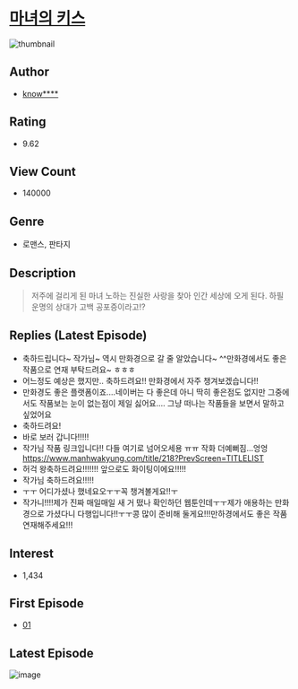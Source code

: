 # [마녀의 키스](https://comic.naver.com/bestChallenge/list?titleId=786246)
![thumbnail](https://image-comic.pstatic.net/user_contents_data/challenge_comic/2022/03/25/351791/thumbnail_202x16494d3cb27_0fca_401e_9cce_6b96db54b7f2_00002493.JPEG)

## Author
- [know****](https://comic.naver.com/artistTitle?id=351791)

## Rating
- 9.62

## View Count
- 140000

## Genre
- 로맨스, 판타지

## Description
> 저주에 걸리게 된 마녀 노하는 진실한 사랑을 찾아 인간 세상에 오게 된다. 하필 운명의 상대가 고백 공포증이라고!?

## Replies (Latest Episode)
- 축하드립니다~ 작가님~ 역시 만화경으로 갈 줄 알았습니다~ ^^만화경에서도 좋은 작품으로 연재 부탁드려요~ ㅎㅎㅎ
- 어느정도 예상은 했지만.. 축하드려요!! 만화경에서 자주 챙겨보겠습니다!!
- 만화경도 좋은 플랫폼이죠....네이버는 다 좋은데 아니 딱히 좋은점도 없지만 그중에서도 작품보는 눈이 없는점이 제일 싫어요.... 그냥 떠나는 작품들을 보면서 말하고 싶었어요
- 축하드려요!
- 바로 보러 갑니다!!!!!
- 작가님 작품 링크입니다!! 다들 여기로 넘어오세용 ㅠㅠ 작화 더예뻐짐...엉엉 https://www.manhwakyung.com/title/218?PrevScreen=TITLELIST
- 허걱 왕축하드려요!!!!!!! 앞으로도 화이팅이에요!!!!!
- 작가님 축하드려요!!!!!
- ㅜㅜ 어디가셨나 했네요오ㅜㅜ꼭 챙겨볼게요!!ㅜ
- 작가니!!!!제가 진짜 매일매일 새 거 떴나 확인하던 웹툰인데ㅜㅜ제가 애용하는 만화경으로 가셨다니 다행입니다!!ㅜㅜ콩 많이 준비해 둘게요!!!만하경에서도 좋은 작품 연재해주세요!!!

## Interest
- 1,434

## First Episode
- [01](https://comic.naver.com/bestChallenge/detail?titleId=786246&no=1)

## Latest Episode
![image](https://image-comic.pstatic.net/user_contents_data/challenge_comic/2023/03/21/351791/upload_3775196488685269602.jpeg)
